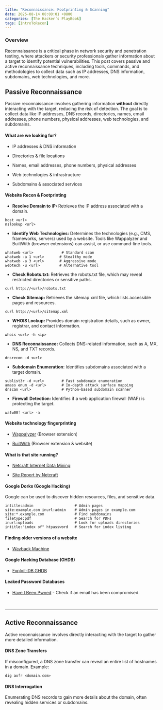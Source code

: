 ```yaml
---
title: "Reconnaissance: Footprinting & Scanning"
date: 2025-08-14 00:00:01 +0800
categories: [The Hacker’s PlayBook]
tags: [IntroToRecon]
---
```


### Overview
Reconnaissance is a critical phase in network security and penetration testing, where attackers or security professionals gather information about a target to identify potential vulnerabilities. This post covers passive and active reconnaissance techniques, including tools, commands, and methodologies to collect data such as IP addresses, DNS information, subdomains, web technologies, and more.

## Passive Reconnaissance
Passive reconnaissance involves gathering information **without** directly interacting with the target, reducing the risk of detection. The goal is to collect data like IP addresses, DNS records, directories, names, email addresses, phone numbers, physical addresses, web technologies, and subdomains.

#### What are we looking for?

- IP addresses & DNS information

- Directories & file locations

- Names, email addresses, phone numbers, physical addresses

- Web technologies & infrastructure

- Subdomains & associated services

#### Website Recon & Footprinting

- **Resolve Domain to IP:** Retrieves the IP address associated with a domain.

```shell
host <url>
nslookup <url>
```


- **Identify Web Technologies:** Determines the technologies (e.g., CMS, frameworks, servers) used by a website. Tools like Wappalyzer and BuiltWith (browser extensions) can assist, or use command-line tools.

```shell
whatweb <url>             # Standard scan
whatweb -a 1 <url>       # Stealthy mode
whatweb -a 3 <url>       # Aggressive mode
webtech -u <url>         # Alternative tool
```

- **Check Robots.txt:** Retrieves the robots.txt file, which may reveal restricted directories or sensitive paths.

```shell
curl http://<url>/robots.txt
```

- **Check Sitemap:** Retrieves the sitemap.xml file, which lists accessible pages and resources.

```shell
curl http://<url>/sitemap.xml
```

- **WHOIS Lookup:** Provides domain registration details, such as owner, registrar, and contact information.

```shell
whois <url> -h <ip>
```

- **DNS Reconnaissance:** Collects DNS-related information, such as A, MX, NS, and TXT records.

```shell
dnsrecon -d <url>
```

- **Subdomain Enumeration:** Identifies subdomains associated with a target domain.

```shell
sublist3r -d <url>        # Fast subdomain enumeration
amass enum -d <url>       # In-depth attack surface mapping
dnscan <url>              # Python-based subdomain scanner
```

- **Firewall Detection:** Identifies if a web application firewall (WAF) is protecting the target.

```shell
wafw00f <url> -a
```

#### Website technology fingerprinting

- [Wappalyzer](https://www.wappalyzer.com/apps/) (Browser extension)

- [BuiltWith](https://builtwith.com/) (Browser extension & website)

#### What is that site running?

- [Netcraft Internet Data Mining](https://www.netcraft.com/solutions/other-solutions/internet-data-research)

- [Site Report by Netcraft](https://sitereport.netcraft.com/)

#### Google Dorks (Google Hacking)
Google can be used to discover hidden resources, files, and sensitive data.

```
intitle:admin                   # Admin pages
site:example.com inurl:admin    # Admin pages in example.com
site:*.example.com              # Find subdomains
filetype:pdf                    # Search for PDFs
inurl:uploads                   # Look for uploads directories
intitle:"index of" htpassword   # Search for index listing
```

#### Finding older versions of a website

- [Wayback Machine](https://archive.org)

#### Google Hacking Database (GHDB)

- [Exploit-DB GHDB](https://www.exploit-db.com/google-hacking-database)

#### Leaked Password Databases

- [Have I Been Pwned](https://haveibeenpwned.com/) - Check if an email has been compromised.

ㅤ

---

## Active Reconnaissance
Active reconnaissance involves directly interacting with the target to gather more detailed information.

#### DNS Zone Transfers

If misconfigured, a DNS zone transfer can reveal an entire list of hostnames in a domain. Example:

```shell
dig axfr <domain.com>
```

#### DNS Interrogation

Enumerating DNS records to gain more details about the domain, often revealing hidden services or subdomains.


